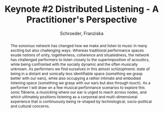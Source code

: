 --- 
title: "Keynote #2 Distributed Listening - A Practitioner's Perspective" 
abstract: "The sonorous network has changed how we make and listen to music in many exciting but also challenging ways. Whereas traditional performance spaces exude notions of unity, togetherness, coherence and situatedness, the network has challenged performers to listen closely to the superimposition of acoustics, while being confronted with the socially dynamic and the often musically unknown. As performers we find ourselves in this almost schizophrenic state of being in a distant and sonically less identifiable space (something we grasp better with our ears), while also occupying a rather intimate and embodied listening space (something we grasp with our ears but also through touch). As a performer I will draw on a few musical performance scenarios to explore this sonic flânerie, a musicking where our ear is urged to reach across nodes, and which ultimately positions listening as a corporeal and multi-dimensional experience that is continuously being re-shaped by technological, socio-political and cultural concerns." 
address: "London" 
author: "Schroeder, Franziska"
webAuthor: "Franziska Schroeder" 
booktitle: "Proceedings of the International Web Audio Conference" 
editor: "Thalmann, Florian and Ewert, Sebastian" 
month: "Proceedings of the International Web Audio Conference"
pages: "" 
publisher: "Queen Mary University of London" 
series: "WAC '17"
track: "Keynote"  
year: "2017" 
id: "2017_KN2" 
tags: year2017
media: https://www.youtube.com/watch?v=ZdxM4sHpKXg 
pdflink: none
ISSN: 2663-5844
---